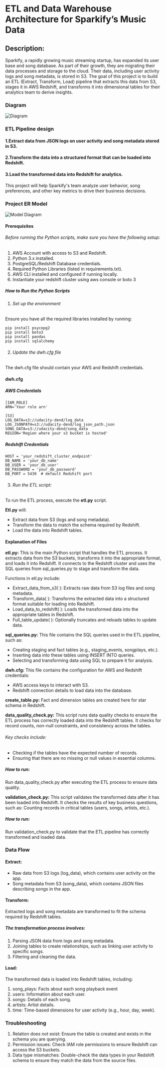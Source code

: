 # ETL and Data Warehouse Architecture for Sparkify’s Music Data
## Description:
Sparkify, a rapidly growing music streaming startup, has expanded its user base and song database. As part of their growth, they are migrating their data processes and storage to the cloud. Their data, including user activity logs and song metadata, is stored in S3. The goal of this project is to build an ETL (Extract, Transform, Load) pipeline that extracts this data from S3, stages it in AWS Redshift, and transforms it into dimensional tables for their analytics team to derive insights.

### Diagram
![Diagram](https://github.com/Joshh90/ETL-and-Data-Warehouse-Architecture-for-Sparkify-Music-Data/blob/main/datawarehouse.jpeg)

### ETL Pipeline design
#### 1.Extract data from JSON logs on user activity and song metadata stored in S3.
#### 2.Transform the data into a structured format that can be loaded into Redshift.
#### 3.Load the transformed data into Redshift for analytics.
This project will help Sparkify's team analyze user behavior, song preferences, and other key metrics to drive their business decisions.

### Project ER Model
![Model Diagram](https://github.com/Joshh90/ETL-and-Data-Warehouse-Architecture-for-Sparkify-Music-Data/blob/main/ETL%20%20%26%20DATAWAREHOUSE%20ERD.drawio.png)

#### Prerequisites
###### Before running the Python scripts, make sure you have the following setup:
1. AWS Account with access to S3 and Redshift.
2. Python 3.x installed.
3. PostgreSQL/Redshift Database credentials.
4. Required Python Libraries (listed in requirements.txt).
5. AWS CLI installed and configured if running locally.
6. Instantiate your redshift cluster using aws console or boto 3


##### How to Run the Python Scripts
1. ###### Set up the environment
Ensure you have all the required libraries installed by running:
```
pip install psycopg2
pip install boto3
pip install pandas
pip install sqlalchemy

```
2. ###### Update the dwh.cfg  file
The dwh.cfg file should contain your AWS and Redshift credentials. 

#### dwh.cfg 

##### AWS Credentials
```
[IAM_ROLE]
ARN='Your role arn'

[S3]
LOG_DATA=s3://udacity-dend/log_data
LOG_JSONPATH=s3://udacity-dend/log_json_path.json
SONG_DATA=s3://udacity-dend/song_data
REGION='Region where your s3 bucket is hosted'

```

##### Redshift Credentials
```
HOST = 'your_redshift_cluster_endpoint'
DB_NAME = 'your_db_name'
DB_USER = 'your_db_user'
DB_PASSWORD = 'your_db_password'
DB_PORT = 5439  # default Redshift port

```

3. ###### Run the ETL script:
To run the ETL process, execute the **etl.py** script.

**Etl.py** will:
* Extract data from S3 (logs and song metadata).
* Transform the data to match the schema required by Redshift.
* Load the data into Redshift tables.

#### Explanation of Files
**etl.py:**
This is the main Python script that handles the ETL process. It extracts data from the S3 buckets, transforms it into the appropriate format, and loads it into Redshift. It connects to the Redshift cluster and uses the SQL queries from sql_queries.py to stage and transform the data.

Functions in etl.py include:
* Extract_data_from_s3( ): Extracts raw data from S3 log files and song metadata.
* Transform_data( ): Transforms the extracted data into a structured format suitable for loading into Redshift.
* Load_data_to_redshift( ): Loads the transformed data into the appropriate tables in Redshift.
* Full_table_update( ): Optionally truncates and reloads tables to update data.

**sql_queries.py:**
This file contains the SQL queries used in the ETL pipeline, such as:
* Creating staging and fact tables (e.g., staging_events, songplays, etc.).
* Inserting data into these tables using INSERT INTO queries.
* Selecting and transforming data using SQL to prepare it for analysis.

**dwh.cfg:**
This file contains the configuration for AWS and Redshift credentials:
* AWS access keys to interact with S3.
* Redshift connection details to load data into the database.

**create_table.py:**
Fact and dimension tables are created here for star schema in Redshift.

**data_quality_check.py:** This script runs data quality checks to ensure the ETL process has correctly loaded data into the Redshift tables. It checks for record counts, non-null constraints, and consistency across the tables.

###### Key checks include:

* Checking if the tables have the expected number of records.
* Ensuring that there are no missing or null values in essential columns.
##### How to run:
Run data_quality_check.py after executing the ETL process to ensure data quality.

**validation_check.py:** This script validates the transformed data after it has been loaded into Redshift. It checks the results of key business questions, such as:
Counting records in critical tables (users, songs, artists, etc.).
##### How to run:
Run validation_check.py to validate that the ETL pipeline has correctly transformed and loaded data.

### Data Flow
#### Extract:

* Raw data from S3 logs (log_data), which contains user activity on the app.
* Song metadata from S3 (song_data), which contains JSON files describing songs in the app.
#### Transform:

Extracted logs and song metadata are transformed to fit the schema required by Redshift tables.
##### The transformation process involves:
1.  Parsing JSON data from logs and song metadata.
11. Joining tables to create relationships, such as linking user activity to specific songs.
111. Filtering and cleaning the data.
#### Load:

The transformed data is loaded into Redshift tables, including:
1. song_plays: Facts about each song playback event
11. users: Information about each user.
111. songs: Details of each song.
4. artists: Artist details.
5. time: Time-based dimensions for user activity (e.g., hour, day, week).
### Troubleshooting
1.  Relation does not exist: Ensure the table is created and exists in the schema you are querying.
11. Permission issues: Check IAM role permissions to ensure Redshift can access the S3 buckets.
111. Data type mismatches: Double-check the data types in your Redshift schema to ensure they match the data from the source files.

